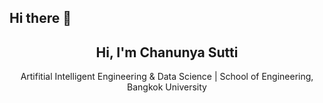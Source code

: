 ## Hi there 👋
<h2 align="center"> Hi, I'm Chanunya Sutti</h2>
<p align="center">Artifitial Intelligent Engineering & Data Science | School of Engineering, Bangkok University</p>

<!--
**CHANXYII/CHANXYII** is a ✨ _special_ ✨ repository because its `README.md` (this file) appears on your GitHub profile.

## About Me
```python
class Chanunya:
    def __init__(self):
        self.name = "Chanunya Sutti"
        self.username = "CHANXYII"
        self.role = "AI & Data Science Student"
        self.university = "Bangkok University"
        self.interests = ["AI", "Web Development", "APIs", "Cloud"]

    def life_motto(self):
        return "Keep learning, keep building, keep improving."

Here are some ideas to get you started:

- 🔭 I’m currently working on ...
- 🌱 I’m currently learning ...
- 👯 I’m looking to collaborate on ...
- 🤔 I’m looking for help with ...
- 💬 Ask me about ...
- 📫 How to reach me: ...
- 😄 Pronouns: ...
- ⚡ Fun fact: ...
-->
